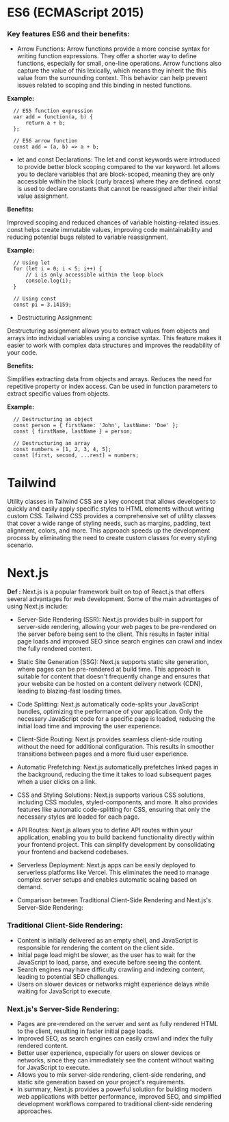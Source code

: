 # ES6 (ECMAScript 2015)
### Key features ES6 and their benefits:
* Arrow Functions:
Arrow functions provide a more concise syntax for writing function expressions. They offer a shorter way to define functions,
especially for small, one-line operations. Arrow functions also capture the value of this lexically,
which means they inherit the this value from the surrounding context.
This behavior can help prevent issues related to scoping and this binding in nested functions.

**Example:**


      // ES5 function expression
      var add = function(a, b) {
          return a + b;
      };
      
      // ES6 arrow function
      const add = (a, b) => a + b;
* let and const Declarations:
The let and const keywords were introduced to provide better block scoping compared to the var keyword.
let allows you to declare variables that are block-scoped, meaning they are only accessible within the block (curly braces) where they are
defined. const is used to declare constants that cannot be reassigned after their initial value assignment.

**Benefits:**

Improved scoping and reduced chances of variable hoisting-related issues.
const helps create immutable values, improving code maintainability and reducing potential bugs related to variable reassignment.


**Example:**

      // Using let
      for (let i = 0; i < 5; i++) {
          // i is only accessible within the loop block
          console.log(i);
      }
      
      // Using const
      const pi = 3.14159;
* Destructuring Assignment:


Destructuring assignment allows you to extract values from objects and arrays into individual variables using a concise syntax.
This feature makes it easier to work with complex data structures and improves the readability of your code.

**Benefits:**

Simplifies extracting data from objects and arrays.
Reduces the need for repetitive property or index access.
Can be used in function parameters to extract specific values from objects.


**Example:**


      // Destructuring an object
      const person = { firstName: 'John', lastName: 'Doe' };
      const { firstName, lastName } = person;
      
      // Destructuring an array
      const numbers = [1, 2, 3, 4, 5];
      const [first, second, ...rest] = numbers;


# Tailwind 
Utility classes in Tailwind CSS are a key concept that allows developers to quickly and easily apply specific styles to HTML
elements without writing custom CSS. Tailwind CSS provides a comprehensive set of utility classes that cover a wide range of styling needs,
such as margins, padding, text alignment, colors, and more. This approach speeds up the development process by eliminating the need to create
custom classes for every styling scenario.


# Next.js




**Def :** Next.js is a popular framework built on top of React.js that offers several advantages for web development.
Some of the main advantages of using Next.js include:

* Server-Side Rendering (SSR): Next.js provides built-in support for server-side rendering, allowing your web pages to be pre-rendered on the server before being sent to the client. This results in faster initial page loads and improved SEO since search engines can crawl and index the fully rendered content.

* Static Site Generation (SSG): Next.js supports static site generation, where pages can be pre-rendered at build time. This approach is suitable for content that doesn't frequently change and ensures that your website can be hosted on a content delivery network (CDN), leading to blazing-fast loading times.

* Code Splitting: Next.js automatically code-splits your JavaScript bundles, optimizing the performance of your application. Only the necessary JavaScript code for a specific page is loaded, reducing the initial load time and improving the user experience.

* Client-Side Routing: Next.js provides seamless client-side routing without the need for additional configuration. This results in smoother transitions between pages and a more fluid user experience.

* Automatic Prefetching: Next.js automatically prefetches linked pages in the background, reducing the time it takes to load subsequent pages when a user clicks on a link.

* CSS and Styling Solutions: Next.js supports various CSS solutions, including CSS modules, styled-components, and more. It also provides features like automatic code-splitting for CSS, ensuring that only the necessary styles are loaded for each page.

* API Routes: Next.js allows you to define API routes within your application, enabling you to build backend functionality directly within your frontend project. This can simplify development by consolidating your frontend and backend codebases.

* Serverless Deployment: Next.js apps can be easily deployed to serverless platforms like Vercel. This eliminates the need to manage complex server setups and enables automatic scaling based on demand.

* Comparison between Traditional Client-Side Rendering and Next.js's Server-Side Rendering:

### Traditional Client-Side Rendering:

* Content is initially delivered as an empty shell, and JavaScript is responsible for rendering the content on the client side.
* Initial page load might be slower, as the user has to wait for the JavaScript to load, parse, and execute before seeing the content.
* Search engines may have difficulty crawling and indexing content, leading to potential SEO challenges.
* Users on slower devices or networks might experience delays while waiting for JavaScript to execute.



### Next.js's Server-Side Rendering:

* Pages are pre-rendered on the server and sent as fully rendered HTML to the client, resulting in faster initial page loads.
* Improved SEO, as search engines can easily crawl and index the fully rendered content.
* Better user experience, especially for users on slower devices or networks, since they can immediately see the content without waiting for JavaScript to execute.
* Allows you to mix server-side rendering, client-side rendering, and static site generation based on your project's requirements.
* In summary, Next.js provides a powerful solution for building modern web applications with better performance, improved SEO, and simplified development workflows compared to traditional client-side rendering approaches.






